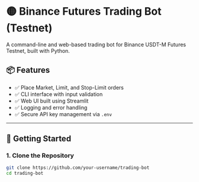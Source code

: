 # 🟡 Binance Futures Trading Bot (Testnet)

A command-line and web-based trading bot for Binance USDT-M Futures Testnet, built with Python.

## 📦 Features

- ✅ Place Market, Limit, and Stop-Limit orders
- ✅ CLI interface with input validation
- ✅ Web UI built using Streamlit
- ✅ Logging and error handling
- ✅ Secure API key management via `.env`

---

## 🚀 Getting Started

### 1. Clone the Repository

```bash
git clone https://github.com/your-username/trading-bot
cd trading-bot
